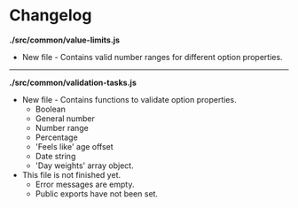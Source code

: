 # Changelog

**./src/common/value-limits.js**
* New file - Contains valid number ranges for different option properties.

---

**./src/common/validation-tasks.js**
* New file - Contains functions to validate option properties.
	* Boolean
	* General number
	* Number range
	* Percentage
	* 'Feels like' age offset
	* Date string
	* 'Day weights' array object.
* This file is not finished yet.
	* Error messages are empty.
	* Public exports have not been set.
